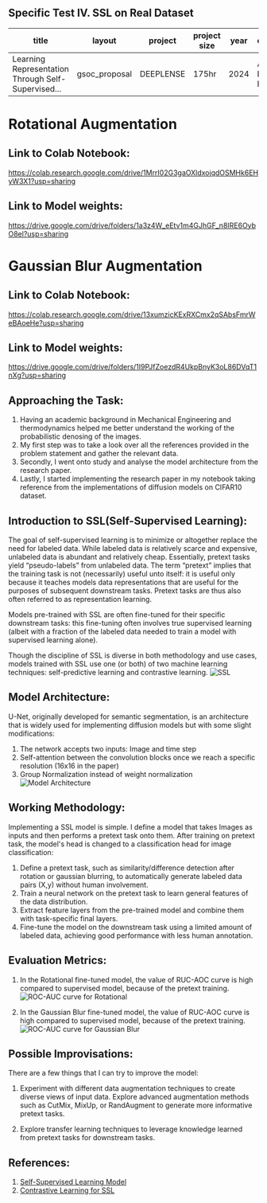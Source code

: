 ## Specific Test IV. SSL on Real Dataset 

| title                                                  | layout          | project                                                    | project size | year | organization                     |
|--------------------------------------------------------|-----------------|------------------------------------------------------------|--------------|------|----------------------------------|
| Learning Representation Through Self-Supervised...     | gsoc_proposal  | DEEPLENSE                                                  | 175hr        | 2024 | Alabama, Brown, BITS Pilani...   |

# Rotational Augmentation
## Link to Colab Notebook:
https://colab.research.google.com/drive/1MrrI02G3gaOXldxojqdOSMHk6EHyW3X1?usp=sharing

## Link to Model weights:
https://drive.google.com/drive/folders/1a3z4W_eEtv1m4GJhGF_n8IRE6OybO8el?usp=sharing

# Gaussian Blur Augmentation
## Link to Colab Notebook:
https://colab.research.google.com/drive/13xumzicKExRXCmx2qSAbsFmrWeBAoeHe?usp=sharing

## Link to Model weights:
https://drive.google.com/drive/folders/1I9PJfZoezdR4UkpBnyK3oL86DVqT1nXg?usp=sharing


## Approaching the Task: 

1) Having an academic background in Mechanical Engineering and thermodynamics helped me better understand the working of the probabilistic denosing of the images.
2) My first step was to take a look over all the references provided in the problem statement and gather the relevant data.
3) Secondly, I went onto study and analyse the model architecture from the research paper.
4) Lastly, I started implementing the research paper in my notebook taking reference from the implementations of diffusion models on CIFAR10 dataset.

## Introduction to SSL(Self-Supervised Learning):

The goal of self-supervised learning is to minimize or altogether replace the need for labeled data. While labeled data is relatively scarce and expensive, unlabeled data is abundant and relatively cheap. Essentially, pretext tasks yield “pseudo-labels” from unlabeled data. The term “pretext” implies that the training task is not (necessarily) useful unto itself: it is useful only because it teaches models data representations that are useful for the purposes of subsequent downstream tasks. Pretext tasks are thus also often referred to as representation learning.

Models pre-trained with SSL are often fine-tuned for their specific downstream tasks: this fine-tuning often involves true supervised learning (albeit with a fraction of the labeled data needed to train a model with supervised learning alone).

Though the discipline of SSL is diverse in both methodology and use cases, models trained with SSL use one (or both) of two machine learning techniques: self-predictive learning and contrastive learning.
![SSL](https://github.com/Shashankss1205/ML4SCI/blob/main/Image%20Folder/ssl_architecture.png)

## Model Architecture:

U-Net, originally developed for semantic segmentation, is an architecture that is widely used for implementing diffusion models but with some slight modifications:

1) The network accepts two inputs: Image and time step
2) Self-attention between the convolution blocks once we reach a specific resolution (16x16 in the paper)
3) Group Normalization instead of weight normalization
![Model Architecture](https://github.com/Shashankss1205/ML4SCI/blob/main/Image%20Folder/encoder_decoder.png)


## Working Methodology:

Implementing a SSL model is simple. I define a model that takes Images as inputs and then performs a pretext task onto them. After training on pretext task, the model's head is changed to a classification head for image classification:

1) Define a pretext task, such as similarity/difference detection after rotation or gaussian blurring, to automatically generate labeled data pairs (X,y) without human involvement.
2) Train a neural network on the pretext task to learn general features of the data distribution.
3) Extract feature layers from the pre-trained model and combine them with task-specific final layers.
4) Fine-tune the model on the downstream task using a limited amount of labeled data, achieving good performance with less human annotation.

## Evaluation Metrics: 

1) In the Rotational fine-tuned model, the value of RUC-AOC curve is high compared to supervised model, because of the pretext training.
![ROC-AUC curve for Rotational](https://github.com/Shashankss1205/ML4SCI/blob/main/SSL%20on%20Real%20Dataset%20(Specific%20Test%206)/Gaussian/ROC-AUC.png)

2) In the Gaussian Blur fine-tuned model, the value of RUC-AOC curve is high compared to supervised model, because of the pretext training.
![ROC-AUC curve for Gaussian Blur](https://github.com/Shashankss1205/ML4SCI/blob/main/SSL%20on%20Real%20Dataset%20(Specific%20Test%206)/Gaussian/ROC-AUC.png)

## Possible Improvisations:

There are a few things that I can try to improve the model:

1) Experiment with different data augmentation techniques to create diverse views of input data. Explore advanced augmentation methods such as CutMix, MixUp, or RandAugment to generate more informative pretext tasks.

2) Explore transfer learning techniques to leverage knowledge learned from pretext tasks for downstream tasks.

## References:

1. [Self-Supervised Learning Model](https://github.com/ML4SCI/DeepLense/tree/main/Deeplens_Self_Supervised_Learning_Yashwardhan_Deshmukh)
2. [Contrastive Learning for SSL](https://arxiv.org/pdf/2305.17326v5.pdf)
